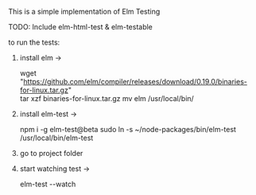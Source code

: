 This is a simple implementation of Elm Testing

TODO: Include elm-html-test & elm-testable

to run the tests:

1) install elm ->

    wget "https://github.com/elm/compiler/releases/download/0.19.0/binaries-for-linux.tar.gz"  </br>
    tar xzf binaries-for-linux.tar.gz 
    mv elm /usr/local/bin/

2) install elm-test ->

    npm i -g elm-test@beta 
    sudo ln -s ~/node-packages/bin/elm-test /usr/local/bin/elm-test

3) go to project folder

4) start watching test ->

    elm-test --watch
